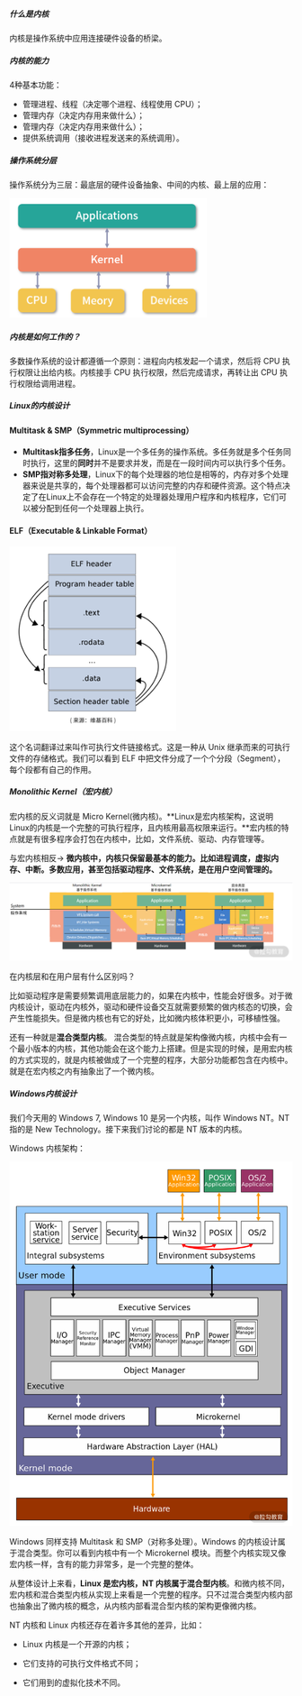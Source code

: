 ##### 什么是内核

内核是操作系统中应用连接硬件设备的桥梁。

##### 内核的能力

4种基本功能：

- 管理进程、线程（决定哪个进程、线程使用 CPU）；
- 管理内存（决定内存用来做什么）；
- 管理内存（决定内存用来做什么）；
- 提供系统调用（接收进程发送来的系统调用）。

##### 操作系统分层

操作系统分为三层：最底层的硬件设备抽象、中间的内核、最上层的应用：

![QQ截图20201114115236](../../media/QQ截图20201114115236.png)

##### 内核是如何工作的？

多数操作系统的设计都遵循一个原则：进程向内核发起一个请求，然后将 CPU 执行权限让出给内核。内核接手 CPU 执行权限，然后完成请求，再转让出 CPU 执行权限给调用进程。

##### Linux的内核设计

#### Multitask & SMP（Symmetric multiprocessing）

- **Multitask指多任务**，Linux是一个多任务的操作系统。多任务就是多个任务同时执行，这里的**同时**并不是要求并发，而是在一段时间内可以执行多个任务。
- **SMP指对称多处理**，Linux下的每个处理器的地位是相等的，内存对多个处理器来说是共享的，每个处理器都可以访问完整的内存和硬件资源。这个特点决定了在Linux上不会存在一个特定的处理器处理用户程序和内核程序，它们可以被分配到任何一个处理器上执行。

#### ELF（Executable & Linkable Format）

![QQ截图20201114120526](../../media/QQ截图20201114120526.png)

这个名词翻译过来叫作可执行文件链接格式。这是一种从 Unix 继承而来的可执行文件的存储格式。我们可以看到 ELF 中把文件分成了一个个分段（Segment），每个段都有自己的作用。

##### Monolithic Kernel（宏内核）

宏内核的反义词就是 Micro Kernel(微内核)。**Linux是宏内核架构，这说明Linux的内核是一个完整的可执行程序，且内核用最高权限来运行。**宏内核的特点就是有很多程序会打包在内核中，比如，文件系统、驱动、内存管理等。

与宏内核相反-> **微内核中，内核只保留最基本的能力。比如进程调度，虚拟内存、中断。多数应用，甚至包括驱动程序、文件系统，是在用户空间管理的。**

![CgqCHl-QEKSAYD22AAFXRfj1rsA581](../../media/CgqCHl-QEKSAYD22AAFXRfj1rsA581.png)

在内核层和在用户层有什么区别吗？

比如驱动程序是需要频繁调用底层能力的，如果在内核中，性能会好很多。对于微内核设计，驱动在内核外，驱动和硬件设备交互就需要频繁的做内核态的切换，会产生性能损失。但是微内核也有它的好处，比如微内核体积更小，可移植性强。

还有一种就是**混合类型内核**。 混合类型的特点就是架构像微内核，内核中会有一个最小版本的内核，其他功能会在这个能力上搭建。但是实现的时候，是用宏内核的方式实现的，就是内核被做成了一个完整的程序，大部分功能都包含在内核中。就是在宏内核之内有抽象出了一个微内核。

##### Windows内核设计

我们今天用的 Windows 7, Windows 10 是另一个内核，叫作 Windows NT。NT 指的是 New Technology。接下来我们讨论的都是 NT 版本的内核。

Windows 内核架构：

![Ciqc1F-P5suAH9CJAAFl4zKFbJc816](../../media/Ciqc1F-P5suAH9CJAAFl4zKFbJc816.png)

Windows 同样支持 Multitask 和 SMP（对称多处理）。Windows 的内核设计属于混合类型。你可以看到内核中有一个 Microkernel 模块。而整个内核实现又像宏内核一样，含有的能力非常多，是一个完整的整体。

从整体设计上来看，**Linux 是宏内核，NT 内核属于混合型内核**。和微内核不同，宏内核和混合类型内核从实现上来看是一个完整的程序。只不过混合类型内核内部也抽象出了微内核的概念，从内核内部看混合型内核的架构更像微内核。

NT 内核和 Linux 内核还存在着许多其他的差异，比如：

- Linux 内核是一个开源的内核；

- 它们支持的可执行文件格式不同；

- 它们用到的虚拟化技术不同。